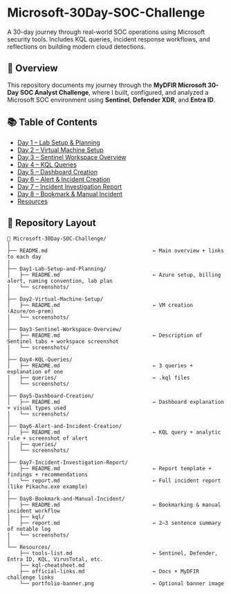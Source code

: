 # Microsoft-30Day-SOC-Challenge
A 30-day journey through real-world SOC operations using Microsoft security tools. Includes KQL queries, incident response workflows, and reflections on building modern cloud detections.

## 📘 Overview
This repository documents my journey through the **MyDFIR Microsoft 30-Day SOC Analyst Challenge**, where I built, configured, and analyzed a Microsoft SOC environment using **Sentinel**, **Defender XDR**, and **Entra ID**.


## 📚 Table of Contents
- [Day 1 – Lab Setup & Planning](Day1-Lab-Setup-and-Planning/README.md)
- [Day 2 – Virtual Machine Setup](Day2-Virtual-Machine-Setup/README.md)
- [Day 3 – Sentinel Workspace Overview](Day3-Sentinel-Workspace-Overview/README.md)
- [Day 4 – KQL Queries](Day4-KQL-Queries/README.md)
- [Day 5 – Dashboard Creation](Day5-Dashboard-Creation/README.md)
- [Day 6 – Alert & Incident Creation](Day6-Alert-and-Incident-Creation/README.md)
- [Day 7 – Incident Investigation Report](Day7-Incident-Investigation-Report/README.md)
- [Day 8 – Bookmark & Manual Incident](Day8-Bookmark-and-Manual-Incident/README.md)
- [Resources](Resources/tools-list.md)


## 📂 Repository Layout
```text
📁 Microsoft-30Day-SOC-Challenge/
│
├── README.md                                  ← Main overview + links to each day
│
├── Day1-Lab-Setup-and-Planning/
│   ├── README.md                              ← Azure setup, billing alert, naming convention, lab plan
│   └── screenshots/
│
├── Day2-Virtual-Machine-Setup/
│   ├── README.md                              ← VM creation (Azure/on-prem)
│   └── screenshots/
│
├── Day3-Sentinel-Workspace-Overview/
│   ├── README.md                              ← Description of Sentinel tabs + workspace screenshot
│   └── screenshots/
│
├── Day4-KQL-Queries/
│   ├── README.md                              ← 3 queries + explanation of one
│   ├── queries/                               ← .kql files
│   └── screenshots/
│
├── Day5-Dashboard-Creation/
│   ├── README.md                              ← Dashboard explanation + visual types used
│   └── screenshots/
│
├── Day6-Alert-and-Incident-Creation/
│   ├── README.md                              ← KQL query + analytic rule + screenshot of alert
│   ├── queries/
│   └── screenshots/
│
├── Day7-Incident-Investigation-Report/
│   ├── README.md                              ← Report template + findings + recommendations
│   └── report.md                              ← Full incident report (like Pikachu.exe example)
│
├── Day8-Bookmark-and-Manual-Incident/
│   ├── README.md                              ← Bookmarking & manual incident workflow
│   ├── kql/
│   ├── report.md                              ← 2–3 sentence summary of notable log
│   └── screenshots/
│
└── Resources/
    ├── tools-list.md                          ← Sentinel, Defender, Entra ID, KQL, VirusTotal, etc.
    ├── kql-cheatsheet.md
    ├── official-links.md                      ← Docs + MyDFIR challenge links
    └── portfolio-banner.png                   ← Optional banner image
